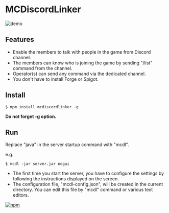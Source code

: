 # MCDiscordLinker

![demo](https://github.com/lapisfluvius/MCDiscordLinker/blob/master/DEMO.gif)

## Features
* Enable the members to talk with people in the game from Discord channel.
* The members can know who is joining the game by sending "/list" command from the channel. 
* Operator(s) can send any command via the dedicated channel.
* You don't have to install Forge or Spigot.

## Install
```
$ npm install mcdiscordlinker -g
```
**Do not forget -g option.**

## Run
Replace "java" in the server startup command with "mcdl".

e.g.
```
$ mcdl -jar server.jar nogui
```
* The first time you start the server, you have to configure the settings by following the instructions displayed on the screen.
* The configuration file, "mcdl-config.json", will be created in the current directory. You can edit this file by "mcdl" command or various text editors.



[![npm](https://img.shields.io/npm/l/express.svg)](https://github.com/lapisfluvius/MCDiscordLinker/blob/master/LICENSE)